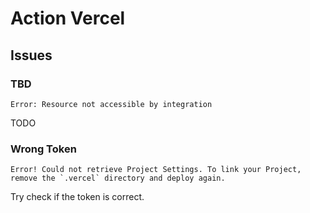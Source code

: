 # Action Vercel

## Issues

### TBD

```log
Error: Resource not accessible by integration
```

TODO

### Wrong Token

```log
Error! Could not retrieve Project Settings. To link your Project, remove the `.vercel` directory and deploy again.
```

<!--
https://github.com/orgs/vercel/discussions/3260
-->

Try check if the token is correct.
